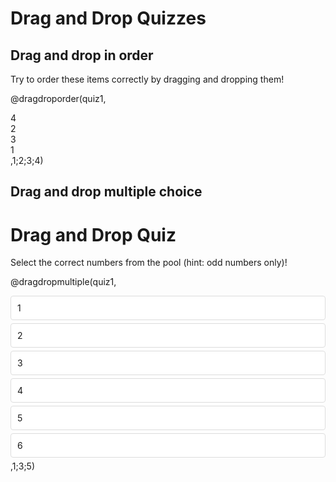 <!--
author:   Your Name
email:    your@email.com
version:  0.1.0
language: en
narrator: US English Female

script:   https://cdnjs.cloudflare.com/ajax/libs/Sortable/1.14.0/Sortable.min.js

@dragdroporder
<section style="width: 100%; max-width: 600px; padding: 20px; border: 1px solid #ccc; border-radius: 8px;">
  <div class="question" style="font-size: 18px; margin-bottom: 20px;">@0</div>
  <div class="choices-container" style="display: flex; flex-direction: column; gap: 10px;" id="quiz-@0">
    @1
  </div>
  <div class="feedback" style="margin-top: 20px; font-weight: bold; text-align: center;"></div>
</section>

<script>
  (function(){
    const quizId = '@0'.replace(/[^a-zA-Z0-9]/g, '');
    const container = document.querySelector(`#quiz-${quizId}`);
    const feedback = container.nextElementSibling;
    const correctAnswers = '@2'.split(';');
    
    new Sortable(container, {
      animation: 150,
      onEnd: function() {
        const choices = Array.from(container.querySelectorAll('.choice'));
        const currentOrder = choices.map(choice => choice.textContent.trim());
        
        console.log('Current order:', currentOrder);
        console.log('Correct answers:', correctAnswers);
        
        const isCorrect = currentOrder.length === correctAnswers.length && 
                         currentOrder.every((answer, index) => answer === correctAnswers[index]);
        
        if (isCorrect) {
          feedback.textContent = "Correct!";
          feedback.style.color = "green";
        } else {
          feedback.textContent = "Try again!";
          feedback.style.color = "red";
        }
      }
    });
  })();
  document.querySelectorAll('.choice').forEach(element => {
    element.setAttribute('style', 'padding: 10px; background-color: #f0f0f0; border: 1px solid #ddd; border-radius: 4px; cursor: move; user-     select: none;');
  });
</script>
@end

@dragdropmultiple
<section style="width: 100%; max-width: 600px; margin: 20px auto; padding: 20px; border: 1px solid #ccc; border-radius: 8px;" id="quiz-@0">
  <div class="question" style="font-size: 18px; margin-bottom: 20px;">@0</div>
  
  <div style="display: flex; gap: 20px;">
    <div style="flex: 1;">
      <div style="font-weight: bold; margin-bottom: 10px;">Pool:</div>
      <div class="pool-container" style="min-height: 50px; padding: 10px; background-color: #f8f8f8; border: 1px dashed #ccc; border-radius: 4px;" id="pool-@0">
        @1
      </div>
    </div>
    
    <div style="flex: 1;">
      <div style="font-weight: bold; margin-bottom: 10px;">Your Selection:</div>
      <div class="target-container" style="min-height: 50px; padding: 10px; background-color: #f8f8f8; border: 1px dashed #ccc; border-radius: 4px;" id="target-@0">
      </div>
    </div>
  </div>
  
  <div class="feedback" style="margin-top: 20px; font-weight: bold; text-align: center;"></div>
</section>

<script>
  (function(){
    const quizId = '@0'.replace(/[^a-zA-Z0-9]/g, '');
    const quizContainer = document.querySelector(`#quiz-${quizId}`);
    const poolContainer = quizContainer.querySelector('.pool-container');
    const targetContainer = quizContainer.querySelector('.target-container');
    const feedback = quizContainer.querySelector('.feedback');
    const correctAnswers = new Set('@2'.split(';'));
    
    new Sortable(poolContainer, {
      group: {
        name: quizId,
        // pull: 'clone',
        put: true
      },
      animation: 150,
      onEnd: checkAnswer
    });
    
    new Sortable(targetContainer, {
      group: {
        name: quizId,
        pull: true,
        put: true
      },
      animation: 150,
      onAdd: checkAnswer,
      onRemove: checkAnswer
    });

    function checkAnswer() {
      const currentAnswers = new Set(
        Array.from(targetContainer.querySelectorAll('.choice'))
          .map(choice => choice.textContent.trim())
      );

      const isCorrect = currentAnswers.size === correctAnswers.size &&
                       [...currentAnswers].every(answer => correctAnswers.has(answer));
      
      if (isCorrect) {
        feedback.textContent = "Correct!";
        feedback.style.color = "green";
      } else {
        feedback.textContent = "Try again!";
        feedback.style.color = "red";
      }
    }
  })();
</script>
@end
-->

# Drag and Drop Quizzes

## Drag and drop in order

Try to order these items correctly by dragging and dropping them!

@dragdroporder(quiz1,
<div class="choice">4</div>
<div class="choice">2</div>
<div class="choice">3</div>
<div class="choice">1</div>,1;2;3;4)

## Drag and drop multiple choice

# Drag and Drop Quiz

Select the correct numbers from the pool (hint: odd numbers only)!

@dragdropmultiple(quiz1,
<div class="choice" style="padding: 10px; margin: 5px 0; background-color: #fff; border: 1px solid #ddd; border-radius: 4px; cursor: move; user-select: none;">1</div>
<div class="choice" style="padding: 10px; margin: 5px 0; background-color: #fff; border: 1px solid #ddd; border-radius: 4px; cursor: move; user-select: none;">2</div>
<div class="choice" style="padding: 10px; margin: 5px 0; background-color: #fff; border: 1px solid #ddd; border-radius: 4px; cursor: move; user-select: none;">3</div>
<div class="choice" style="padding: 10px; margin: 5px 0; background-color: #fff; border: 1px solid #ddd; border-radius: 4px; cursor: move; user-select: none;">4</div>
<div class="choice" style="padding: 10px; margin: 5px 0; background-color: #fff; border: 1px solid #ddd; border-radius: 4px; cursor: move; user-select: none;">5</div>
<div class="choice" style="padding: 10px; margin: 5px 0; background-color: #fff; border: 1px solid #ddd; border-radius: 4px; cursor: move; user-select: none;">6</div>,1;3;5)

